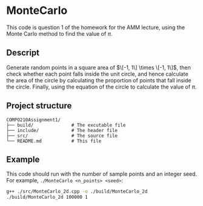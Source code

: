 # MonteCarlo
This code is question 1 of the homework for the AMM lecture, using the Monte Carlo method to find the value of $\pi$.

## Descript
Generate random points in a square area of $\[-1, 1\] \times \[-1, 1\]$, then check whether each point falls inside the unit circle, and hence calculate the area of the circle by calculating the proportion of points that fall inside the circle. Finally, using the equation of the circle to calculate the value of $\pi$.

## Project structure
```
COMPO210Assignment1/
├── build/              # The excutable file
├── include/            # The header file
├── src/                # The source file
└── README.md           # This file
```

## Example
This code should run with the number of sample points and an integer seed. For example, `./MonteCarlo <n_points> <seed>`:

```bash
g++ ./src/MonteCarlo_2d.cpp -o ./build/MonteCarlo_2d
./build/MonteCarlo_2d 100000 1
```